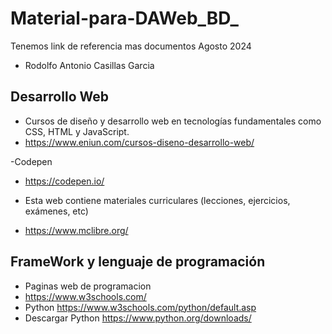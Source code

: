 # Material-para-DAWeb_BD_
Tenemos link de referencia mas documentos Agosto 2024
- Rodolfo Antonio Casillas Garcia
## Desarrollo Web
- Cursos de diseño y desarrollo web en tecnologías fundamentales como CSS, HTML y JavaScript.
- https://www.eniun.com/cursos-diseno-desarrollo-web/

-Codepen
- https://codepen.io/

- Esta web contiene materiales curriculares (lecciones, ejercicios, exámenes, etc)
- https://www.mclibre.org/

## FrameWork y lenguaje de programación 
- Paginas web de programacion
- https://www.w3schools.com/
- Python https://www.w3schools.com/python/default.asp
- Descargar Python https://www.python.org/downloads/
